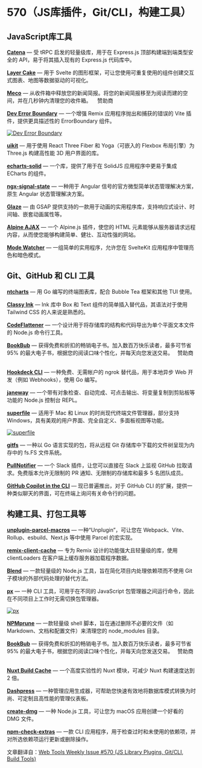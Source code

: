 # 570（JS库插件，Git/CLI，构建工具）

JavaScript库工具
------------------------

[**Catena**](https://github.com/sonic-technology/catena) — 受 tRPC 启发的轻量级库，用于在 Express.js 顶部构建端到端类型安全的 API，易于将其插入现有的 Express.js 代码库中。

[**Layer Cake**](https://layercake.graphics/) — 用于 Svelte 的图形框架，可让您使用可重复使用的组件创建交互式图表、地图等数据驱动的可视化。

[**Meco**](https://www.meco.app/get/3nux) — 从收件箱中释放您的新闻简报。将您的新闻简报移至为阅读而建的空间，并在几秒钟内清理您的收件箱。    赞助商   

[**Dev Error Boundary**](https://github.com/metronome-sh/dev-error-boundary) — 一个增强 Remix 应用程序抛出和捕获的错误的 Vite 插件，提供更具描述性的 ErrorBoundary 组件。

[![Dev Error Boundary](https://mcusercontent.com/ea228d7061e8bbfa8639666ad/images/e46b3240-9b32-9bb4-cfce-357d4be7589e.png)](https://github.com/metronome-sh/dev-error-boundary)


[**uikit**](https://github.com/pmndrs/uikit) — 用于使用 React Three Fiber 和 Yoga（可嵌入的 Flexbox 布局引擎）为 Three.js 构建高性能 3D 用户界面的库。

[**echarts-solid**](https://github.com/alxnddr/echarts-solid) — 一个库，提供了用于在 SolidJS 应用程序中更易于集成 ECharts 的组件。

[**ngx-signal-state**](https://github.com/simplifiedcourses/ngx-signal-state) — 一种用于 Angular 信号的官方微型简单状态管理解决方案，原生 Angular 状态管理解决方案。

[**Glaze**](https://glaze.dev/) — 由 GSAP 提供支持的一款用于动画的实用程序库，支持响应式设计、时间轴、嵌套动画属性等。

[**Alpine AJAX**](https://alpine-ajax.js.org/) — 一个 Alpine.js 插件，使您的 HTML 元素能够从服务器请求远程内容，从而使您能够构建简单、健壮、互动性强的网站。

[**Mode Watcher**](https://github.com/svecosystem/mode-watcher) — 一组简单的实用程序，允许您在 SvelteKit 应用程序中管理亮色和暗色模式。 


Git、GitHub 和 CLI 工具
--------------------------

[**ntcharts**](https://github.com/NimbleMarkets/ntcharts) — 用 Go 编写的终端图表库，配合 Bubble Tea 框架和其他 TUI 使用。

[**Classy Ink**](https://github.com/DaniGuardiola/classy-ink) — Ink 库中 Box 和 Text 组件的简单插入替代品，其语法对于使用 Tailwind CSS 的人来说是熟悉的。

[**CodeFlattener**](https://github.com/bchr02/CodeFlattener) — 一个设计用于将存储库的结构和代码导出为单个平面文本文件的 Node.js 命令行工具。

[**BookBub**](https://sparklp.co/p/e2c857683c) — 获得免费和折扣的畅销电子书。加入数百万快乐读者，最多可节省 95% 的最大电子书，根据您的阅读口味个性化，并每天向您发送交易。   赞助商   

[**Hookdeck CLI**](https://github.com/hookdeck/hookdeck-cli) — 一种免费、无需帐户的 ngrok 替代品，用于本地异步 Web 开发（例如 Webhooks），使用 Go 编写。

[**janeway**](https://github.com/11ways/janeway) — 一个带有对象检查、自动完成、可点击输出、将变量复制到剪贴板等功能的 Node.js 控制台 REPL。

[**superfile**](https://github.com/yorukot/superfile) — 适用于 Mac 和 Linux 的时尚现代终端文件管理器，部分支持 Windows，具有美观的用户界面、完全自定义、多面板视图等功能。

[![superfile](https://mcusercontent.com/ea228d7061e8bbfa8639666ad/images/18a843ab-f52b-d4a5-b073-d3fdc939e76a.png)](https://github.com/yorukot/superfile)


[**gitfs**](https://github.com/rsc/gitfs) — 一种以 Go 语言实现的包，将从远程 Git 存储库中下载的文件树呈现为内存中的 fs.FS 文件系统。

[**PullNotifier**](https://pullnotifier.com/) — 一个 Slack 插件，让您可以直接在 Slack 上监视 GitHub 拉取请求。免费版本允许无限制的 PR 通知、无限制的存储库和最多 5 名团队成员。

[**GitHub Copilot in the CLI**](https://github.com/github/gh-copilot) — 现已普遍推出，对于 GitHub CLI 的扩展，提供一种类似聊天的界面，可在终端上询问有关命令行的问题。  


构建工具、打包工具等
---------------------------

[**unplugin-parcel-macros**](https://github.com/devongovett/unplugin-parcel-macros) — 一种“Unplugin”，可让您在 Webpack、Vite、Rollup、esbuild、Next.js 等中使用 Parcel 的宏实现。

[**remix-client-cache**](https://github.com/forge42dev/remix-client-cache) — 专为 Remix 设计的功能强大且轻量级的库，使用 clientLoaders 在客户端上缓存服务器加载程序数据。

[**Blend**](https://github.com/maxnowack/blend) — 一款轻量级的 Node.js 工具，旨在简化项目内处理依赖项而不使用 Git 子模块的外部代码处理的替代方法。

[**px**](https://pxcli.com/) — 一种 CLI 工具，可用于在不同的 JavaScript 包管理器之间运行命令，因此在不同项目上工作时无需切换包管理器。

[![px](https://mcusercontent.com/ea228d7061e8bbfa8639666ad/images/14f6ea0a-a63d-0dda-e636-1f6b4c990051.png)](https://pxcli.com/)

[**NPMprune**](https://github.com/xthezealot/npmprune) — 一款轻量级 shell 脚本，旨在通过删除不必要的文件（如 Markdown、文档和配置文件）来清理您的 node_modules 目录。

[**BookBub**](https://sparklp.co/p/e2c857683c) — 获得免费和折扣的畅销电子书。加入数百万快乐读者，最多可节省 95% 的最大电子书，根据您的阅读口味个性化，并每天向您发送交易。   赞助商   

[**Nuxt Build Cache**](https://github.com/pi0/nuxt-build-cache) — 一个高度实验性的 Nuxt 模块，可减少 Nuxt 构建速度达到 2 倍。

[**Dashpress**](https://github.com/dashpresshq/dashpress) — 一种管理应用生成器，可帮助您快速有效地将数据库模式转换为时尚、可定制且高性能的管理仪表板。

[**create-dmg**](https://github.com/sindresorhus/create-dmg) — 一种 Node.js 工具，可让您为 macOS 应用创建一个好看的 DMG 文件。

[**npm-check-extras**](https://github.com/akgondber/npm-check-extras) — 一款 CLI 应用程序，用于检查过时和未使用的依赖项，并对所选依赖项运行更新或删除操作。


文章翻译自：[Web Tools Weekly Issue #570 (JS Library Plugins, Git/CLI, Build Tools)](https://webtoolsweekly.com/archives/issue-570) 

